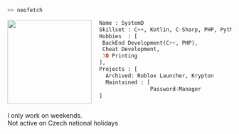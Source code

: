 ```bash
>> neofetch
```

<img align="left" src="https://avatars.githubusercontent.com/u/77277659?v=4" width="189"/>

```py
  Name : SystemD
  Skillset : C++, Kotlin, C-Sharp, PHP, Python and MicroPython
  Hobbies  : [
   BackEnd Development(C++, PHP),
   Cheat Development,
   3D Printing
  ],
  Projects : [ 
    Archived: Roblox Launcher, Krypton
    Maintained : [
                  Password-Manager
  ]
  
```
I only work on weekends.  
Not active on Czech national holidays
